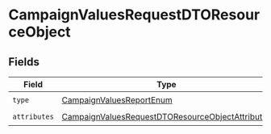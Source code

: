 # CampaignValuesRequestDTOResourceObject


## Fields

| Field                                                                                                                           | Type                                                                                                                            | Required                                                                                                                        | Description                                                                                                                     |
| ------------------------------------------------------------------------------------------------------------------------------- | ------------------------------------------------------------------------------------------------------------------------------- | ------------------------------------------------------------------------------------------------------------------------------- | ------------------------------------------------------------------------------------------------------------------------------- |
| `type`                                                                                                                          | [CampaignValuesReportEnum](../../models/components/CampaignValuesReportEnum.md)                                                 | :heavy_check_mark:                                                                                                              | N/A                                                                                                                             |
| `attributes`                                                                                                                    | [CampaignValuesRequestDTOResourceObjectAttributes](../../models/components/CampaignValuesRequestDTOResourceObjectAttributes.md) | :heavy_check_mark:                                                                                                              | N/A                                                                                                                             |